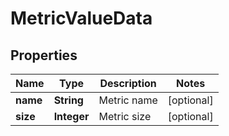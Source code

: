 
# MetricValueData

## Properties
Name | Type | Description | Notes
------------ | ------------- | ------------- | -------------
**name** | **String** | Metric name |  [optional]
**size** | **Integer** | Metric size |  [optional]



